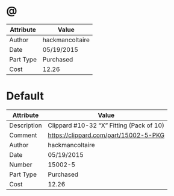 # @
| Attribute | Value |
| ---  | ---     |
| Author | hackmancoltaire |
| Date | 05/19/2015 |
| Part Type | Purchased |
| Cost | 12.26 |
# Default
| Attribute | Value |
| ---  | ---     |
| Description | Clippard #10-32 “X” Fitting (Pack of 10) |
| Comment | https://clippard.com/part/15002-5-PKG |
| Author | hackmancoltaire |
| Date | 05/19/2015 |
| Number | 15002-5 |
| Part Type | Purchased |
| Cost | 12.26 |
